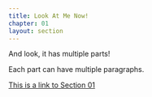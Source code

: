```yaml
---
title: Look At Me Now!
chapter: 01
layout: section
---
```


And look, it has multiple parts!

Each part can have multiple paragraphs.

[This is a link to Section 01](/sections/section01.html)
